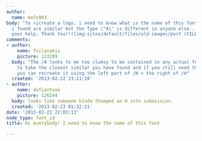 ```yaml
---
author:
  name: melo903
body: "To ricreate a logo, i need to know what is the name of this font. Many fonts
  i found are similar but the Type \"A\" is different in anyone else...\r\n\r\nI need
  your help, Thank You!!![img:sites/default/files/old-images/port (FILEminimizer)_4475.jpg]"
comments:
- author:
    name: fvilanakis
    picture: 123289
  body: "The /A looks to me too clumsy to be contained in any actual font. \r\nI suggest
    to take the closest similar you have found and if you still need this ugly /A,
    you can recreate it using the left part of /N + the right of /H"
  created: '2013-02-22 23:21:20'
- author:
    name: defiantone
    picture: 126244
  body: looks like someone kinda thumped an H into submission.
  created: '2013-02-23 01:32:11'
date: '2013-02-22 22:03:13'
node_type: font_id
title: Hi everybody! I need to know the name of this font

---
```

